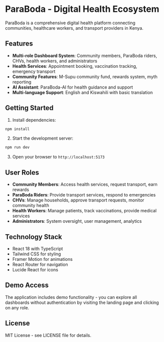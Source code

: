 # ParaBoda - Digital Health Ecosystem

ParaBoda is a comprehensive digital health platform connecting communities, healthcare workers, and transport providers in Kenya.

## Features

- **Multi-role Dashboard System**: Community members, ParaBoda riders, CHVs, health workers, and administrators
- **Health Services**: Appointment booking, vaccination tracking, emergency transport
- **Community Features**: M-Supu community fund, rewards system, myth reporting
- **AI Assistant**: ParaBoda-AI for health guidance and support
- **Multi-language Support**: English and Kiswahili with basic translation

## Getting Started

1. Install dependencies:
```bash
npm install
```

2. Start the development server:
```bash
npm run dev
```

3. Open your browser to `http://localhost:5173`

## User Roles

- **Community Members**: Access health services, request transport, earn rewards
- **ParaBoda Riders**: Provide transport services, respond to emergencies
- **CHVs**: Manage households, approve transport requests, monitor community health
- **Health Workers**: Manage patients, track vaccinations, provide medical services
- **Administrators**: System oversight, user management, analytics

## Technology Stack

- React 18 with TypeScript
- Tailwind CSS for styling
- Framer Motion for animations
- React Router for navigation
- Lucide React for icons

## Demo Access

The application includes demo functionality - you can explore all dashboards without authentication by visiting the landing page and clicking on any role.

## License

MIT License - see LICENSE file for details.